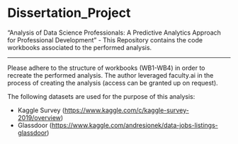 # Dissertation_Project
“Analysis of Data Science Professionals: A Predictive Analytics Approach for Professional Development” - This Repository contains the code workbooks associated to the performed analysis.

--------------------------------------------------
Please adhere to the structure of workbooks (WB1-WB4) in order to recreate the performed analysis. The author leveraged faculty.ai in the process of creating the analysis (access can be granted up on request). 

The following datasets are used for the purpose of this analysis: 
- Kaggle Survey (https://www.kaggle.com/c/kaggle-survey-2019/overview) 
- Glassdoor (https://www.kaggle.com/andresionek/data-jobs-listings-glassdoor)
